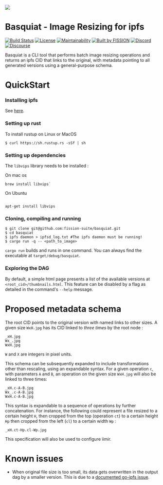 ![](https://github.com/fission-suite/PROJECTNAME/raw/master/assets/logo.png?sanitize=true)

# Basquiat - Image Resizing for ipfs

[![Build Status](https://travis-ci.org/fission-suite/PROJECTNAME.svg?branch=master)](https://travis-ci.org/fission-suite/PROJECTNAME)
[![License](https://img.shields.io/badge/License-Apache%202.0-blue.svg)](https://github.com/fission-suite/blob/master/LICENSE)
[![Maintainability](https://api.codeclimate.com/v1/badges/44fb6a8a0cfd88bc41ef/maintainability)](https://codeclimate.com/github/fission-suite/PROJECTNAME/maintainability)
[![Built by FISSION](https://img.shields.io/badge/⌘-Built_by_FISSION-purple.svg)](https://fission.codes)
[![Discord](https://img.shields.io/discord/478735028319158273.svg)](https://discord.gg/zAQBDEq)
[![Discourse](https://img.shields.io/discourse/https/talk.fission.codes/topics)](https://talk.fission.codes)

Basquiat is a CLI tool that performs batch image resizing operations and returns an ipfs CID that links to the original,
with metadata pointing to all generated versions using a general-purpose schema.
# QuickStart
### Installing ipfs

See [here](https://docs.ipfs.io/guides/guides/install/).

### Setting up rust
To install rustup on Linux or MacOS 
```shell script
$ curl https://sh.rustup.rs -sSf | sh
```

### Setting up dependencies
The `libvips` library needs to be installed :

On mac os
```shell script
brew install libvips`
```

On Ubuntu
```shell script

apt-get install libvips
```

### Cloning, compiling and running

```shell script
$ git clone git@github.com:fission-suite/basquiat.git
$ cd basquiat
$ ipfs daemon > ipfsd_log.txt #The ipfs daemon must be running!
$ cargo run -q -- <path_to_image>
```

`cargo run` builds and runs in one command. You can always find the executable 
at `target/debug/basquiat`.

### Exploring the DAG

By default, a simple html page presents a list of the available versions at `<root_cid>/thumbnails.html`. This feature
can be disabled by a flag as detailed in the command's `--help` message.

# Proposed metadata schema

The root CID points to the original version with named links to other sizes.
A given size `WxH.jpg` has its CID linked to *three times* by the root node :
```
_xH.jpg
Wx_.jpg
WxH.jpg
```
`W` and `X` are integers in pixel units.

This schema can be subsequently expanded to include transformations other than rescaling,
using an expandable syntax. For a given operation `c`, with parameters `A` and `B`, 
an operation on the given size `WxH.jpg` will also be linked to three times:
```
_xH.c-A-B.jpg
Wx_.c-A-B.jpg
WxH.c-A-B.jpg
```

This syntax is expandable to a sequence of operations by further concatenation.
For instance, the following could represent a file resized to a certain height `H`,
then cropped from the top (operation `ct`) to a certain height `Hp` then cropped from the left (`cl`) to a
certain width `Wp` :
```
_xH.ct-Hp.cl-Wp.jpg
```

This specification will also be used to configure iimir.

# Known issues

- When original file size is too small, its data gets overwritten in the output dag
by a smaller version. This is due to a [documented go-ipfs issue](https://github.com/ipfs/go-ipfs/issues/7190).

